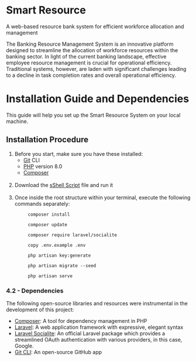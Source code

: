 # Smart Resource

A web-based resource bank system for efficient workforce allocation and management

The Banking Resource Management System is an innovative platform designed to streamline the allocation of workforce
resources within the banking sector. In light of the current banking landscape, effective employee resource management
is crucial for operational efficiency. Traditional systems, however, are laden with significant challenges leading to a
decline in task completion rates and overall operational efficiency.

# Installation Guide and Dependencies

This guide will help you set up the Smart Resource System on your local machine.

## Installation Procedure

1. Before you start, make sure you have these installed:
   - [Git](https://git-scm.com/downloads) CLI
   - [PHP](https://windows.php.net/download#php-8.0) version 8.0
   - [Composer](https://getcomposer.org/download/)
<br><br>
2. Download the <a href="./setup.sh" download>sShell Script</a> file and run it
<br><br>
3. Once inside the root structure within your terminal, execute the following commands separately:
   ```shell
        composer install
      ```
   ```shell
        composer update
   ```
   ```shell
        composer require laravel/socialite
   ```
   ```shell
        copy .env.example .env
   ```
   ```shell
        php artisan key:generate
   ```
   ```shell
        php artisan migrate --seed
   ```
   ```shell
        php artisan serve
   ```


### 4.2 - Dependencies

The following open-source libraries and resources were instrumental in the development of this project:

- [Composer](https://getcomposer.org/): A tool for dependency management in PHP
- [Laravel](https://laravel.com/): A web application framework with expressive, elegant syntax
- [Laravel Socialite](https://laravel.com/docs/socialite): An official Laravel package which provides a streamlined
  OAuth authentication with various providers, in this case, Google.
- [Git CLI](https://git-scm.com/): An open-source GitHub app
